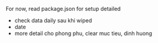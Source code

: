 For now, read package.json for setup detailed

-   check data daily sau khi wiped
-   date
-   more detail cho phong phu, clear muc tieu, dinh huong
